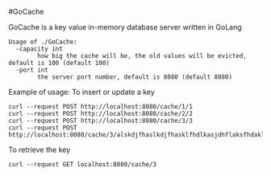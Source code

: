 #GoCache

GoCache is a key value in-memory database server written in GoLang 

```
Usage of ./GoCache:
  -capacity int
        how big the cache will be, the old values will be evicted, default is 100 (default 100)
  -port int
        the server port number, default is 8080 (default 8080)
```

Example of usage:
To insert or update a key 
```
curl --request POST http://localhost:8080/cache/1/1
curl --request POST http://localhost:8080/cache/2/2
curl --request POST http://localhost:8080/cache/3/3
curl --request POST http://localhost:8080/cache/3/alskdjfhaslkdjfhasklfhdlkasjdhflaksfhdakljdshflkasjhfalskdjfhasldkhfasdklfdhlksajdfhas
```

To retrieve the key
```
curl --request GET localhost:8080/cache/3
```